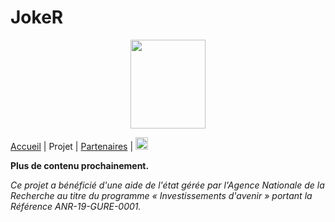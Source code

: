 # JokeR
<p align="center">
  <img src="Joker.png" width="120" height="142">
</p>

[Accueil](index) | Projet | [Partenaires](partenaires) | [<img src="drapeau EN.png" width="20">](https://motsmachines.github.io/joker/EN/project)
<br>

**Plus de contenu prochainement.**

*Ce projet a bénéficié d'une aide de l'état gérée par l'Agence Nationale de la Recherche au titre du programme « Investissements d'avenir » portant la Référence ANR-19-GURE-0001.*

